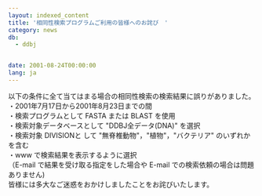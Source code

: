 ```yaml
---
layout: indexed_content
title: '相同性検索プログラムご利用の皆様へのお詫び　'
category: news
db:
  - ddbj


date: 2001-08-24T00:00:00
lang: ja
---
```


以下の条件に全て当てはまる場合の相同性検索の検索結果に誤りがありました。<br>・2001年7月17日から2001年8月23日までの間<br>・検索プログラムとして FASTA または BLAST を使用<br>・検索対象データベースとして "DDBJ全データ(DNA)" を選択<br>・検索対象 DIVISIONと して "無脊椎動物"，"植物"，"バクテリア" のいずれかを含む<br>・www で検索結果を表示するように選択<br>（E-mail で結果を受け取る指定をした場合や E-mail での検索依頼の場合は問題ありません)<br>皆様には多大なご迷惑をおかけしましたことをお詫びいたします。
